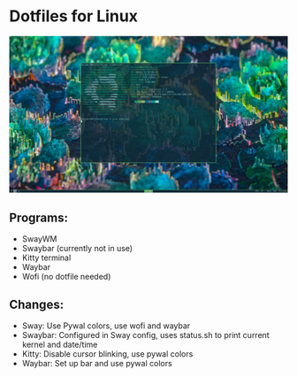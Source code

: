 # Dotfiles for Linux
![Screenshot](https://github.com/breineke93/dotfiles/blob/master/clean.png)

## Programs:
* SwayWM
* Swaybar (currently not in use)
* Kitty terminal
* Waybar
* Wofi (no dotfile needed)

## Changes:
* Sway: Use Pywal colors, use wofi and waybar
* Swaybar: Configured in Sway config, uses status.sh to print current kernel and date/time
* Kitty: Disable cursor blinking, use pywal colors
* Waybar: Set up bar and use pywal colors
